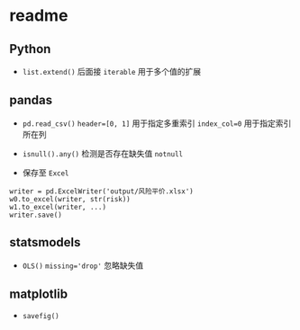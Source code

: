 # readme

## Python
+ `list.extend()` 后面接 `iterable` 用于多个值的扩展


## pandas
+ `pd.read_csv()`
  `header=[0, 1]` 用于指定多重索引
  `index_col=0` 用于指定索引所在列

+ `isnull().any()` 检测是否存在缺失值
  `notnull`

+ 保存至 `Excel`
```
writer = pd.ExcelWriter('output/风险平价.xlsx')
w0.to_excel(writer, str(risk))
w1.to_excel(writer, ...)
writer.save()
```

## statsmodels
+ `OLS()`
  `missing='drop'` 忽略缺失值

## matplotlib
+ `savefig()`
